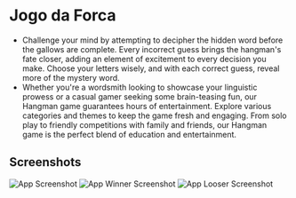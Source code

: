 # Jogo da Forca
- Challenge your mind by attempting to decipher the hidden word before the gallows are complete. Every incorrect guess brings the hangman's fate closer, adding an element of excitement to every decision you make. Choose your letters wisely, and with each correct guess, reveal more of the mystery word.
- Whether you're a wordsmith looking to showcase your linguistic prowess or a casual gamer seeking some brain-teasing fun, our Hangman game guarantees hours of entertainment. Explore various categories and themes to keep the game fresh and engaging. From solo play to friendly competitions with family and friends, our Hangman game is the perfect blend of education and entertainment.

## Screenshots

![App Screenshot](https://imgur.com/nYT6pXG.png)
![App Winner Screenshot](https://imgur.com/SC6ssWk.png)
![App Looser Screenshot](https://imgur.com/jU2IuHP.png)
